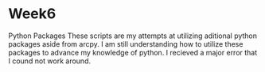 # Week6
Python Packages
These scripts are my attempts at utilizing aditional python packages aside from arcpy. 
I am still understanding how to utilize these packages to advance my knowledge of python.
I recieved a major error that I cound not work around. 
